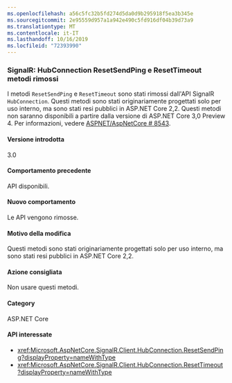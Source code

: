 ```yaml
---
ms.openlocfilehash: a56c5fc32b5fd274d5da0d9b295918f5ea3b345e
ms.sourcegitcommit: 2e95559d957a1a942e490c5fd916df04b39d73a9
ms.translationtype: MT
ms.contentlocale: it-IT
ms.lasthandoff: 10/16/2019
ms.locfileid: "72393990"
---
```

### <a name="signalr-hubconnection-resetsendping-and-resettimeout-methods-removed"></a>SignalR: HubConnection ResetSendPing e ResetTimeout metodi rimossi

I metodi `ResetSendPing` e `ResetTimeout` sono stati rimossi dall'API SignalR `HubConnection`. Questi metodi sono stati originariamente progettati solo per uso interno, ma sono stati resi pubblici in ASP.NET Core 2,2. Questi metodi non saranno disponibili a partire dalla versione di ASP.NET Core 3,0 Preview 4. Per informazioni, vedere [ASPNET/AspNetCore # 8543](https://github.com/aspnet/AspNetCore/issues/8543).

#### <a name="version-introduced"></a>Versione introdotta

3.0

#### <a name="old-behavior"></a>Comportamento precedente

API disponibili.

#### <a name="new-behavior"></a>Nuovo comportamento

Le API vengono rimosse.

#### <a name="reason-for-change"></a>Motivo della modifica

Questi metodi sono stati originariamente progettati solo per uso interno, ma sono stati resi pubblici in ASP.NET Core 2,2.

#### <a name="recommended-action"></a>Azione consigliata

Non usare questi metodi.

#### <a name="category"></a>Category

ASP.NET Core

#### <a name="affected-apis"></a>API interessate

- <xref:Microsoft.AspNetCore.SignalR.Client.HubConnection.ResetSendPing?displayProperty=nameWithType>
- <xref:Microsoft.AspNetCore.SignalR.Client.HubConnection.ResetTimeout?displayProperty=nameWithType>

<!--

#### Affected APIs

- `M:Microsoft.AspNetCore.SignalR.Client.HubConnection.ResetSendPing`
- `M:Microsoft.AspNetCore.SignalR.Client.HubConnection.ResetTimeout`

-->
